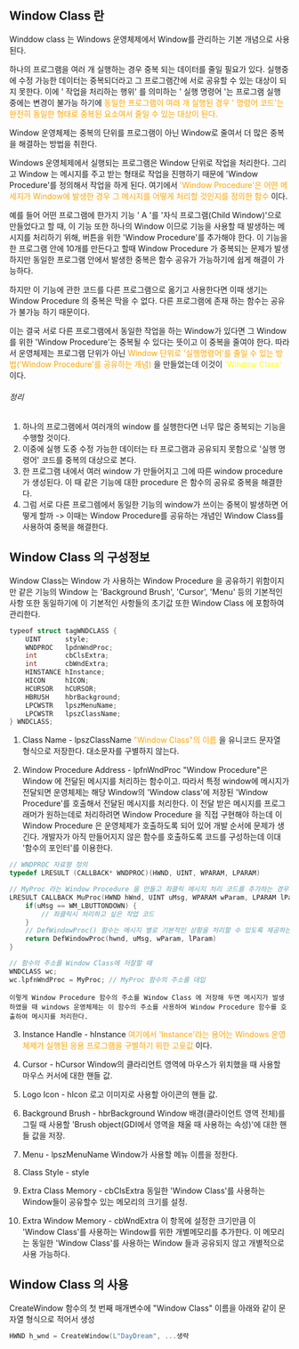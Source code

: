 ## Window Class 란

Winddow class 는 Windows 운영체제에서 Window를 관리하는 기본 개념으로 사용된다.

하나의 프로그램을 여러 개 실행하는 경우 중복 되는 데이터를 줄일 필요가 있다. 실행중에 수정 가능한 데이터는 중복되더라고 그 프로그램간에 서로 공유할 수 있는 대상이 되지 못한다. 이에 ' 작업을 처리하는 행위' 를 의미하는 ' 실행 명령어 '는 프로그램 실행 중에는 변경이 불가능 하기에 <span style="color:orange">동일한 프로그램이 여러 개 실행된 경우 ' 명령어 코드'는 완전히 동일한 형태로 중복된 요소여서 줄일 수 있는 대상이 된다.</span> 

Window 운영체제는 중복의 단위를 프로그램이 아닌 Window로 줄여서 더 많은 중복을 해결하는 방법을 취한다.

Windows 운영체제에서 실행되는 프로그램은 Window 단위로 작업을 처리한다. 그리고 Window 는 메시지를 주고 받는 형태로 작업을 진행하기 때문에 'Window Procedure'를 정의해서 작업을 하게 된다.
여기에서 <span style="color:orange">'Window Procedure'은 어떤 메세지가 Window에 발생한 경우 그 메시지를 어떻게 처리할 것인지를 정의한 함수</span> 이다.

예를 들어 어떤 프로그램에 한가지 기능 ' A '를 '자식 프로그램(Child Window)'으로 만들었다고 할 때,  이 기능 또한 하나의 Window 이므로 기능을 사용할 때 발생하는 메시지를 처리하기 위해, 버튼을 위한 'Window Procedure'를 추가해야 한다. 이 기능을 한 프로그램 안에 10개를 만든다고 할때 Window Procedure 가 중복되는 문제가 발생하지만 동일한 프로그램 안에서 발생한 중복은 함수 공유가 가능하기에 쉽게 해결이 가능하다.

하지만 이 기능에 관한 코드를 다른 프로그램으로 옮기고 사용한다면 이때 생기는 Window Procedure 의 중복은 막을 수 없다. 다른 프로그램에 존재 하는 함수는 공유가 불가능 하기 때문이다.

이는 결국 서로 다른 프로그램에서 동일한 작업을 하는 Window가 있다면 그 Window 를 위한 'Window Procedure'는 중복될 수 있다는 뜻이고 이 중복을 줄여야 한다. 따라서 운영체제는 프로그램 단위가 아닌 <span style="color:orange">Window 단위로 '실행명령어'를 줄일 수 있는 방법('Window Procedure'를 공유하는 개념)</span> 을 만들었는데 이것이 <span style="color:yellow">'Window Class'</span> 이다.

###### 정리
1. 하나의 프로그램에서 여러개의 window 를 실행한다면 너무 많은 중복되는 기능을 수행할 것이다.
2. 이중에 실행 도중 수정 가능한 데이터는 타 프로그램과 공유되지 못함으로 '실행 명령어' 코드를 중복의 대상으로 본다.
3. 한 프로그램 내에서 여러 window 가 만들어지고 그에 따른 window procedure 가 생성된다. 이 때 같은 기능에 대한 procedure 은 함수의 공유로 중복을 해결한다.
4. 그럼 서로 다른 프로그렘에서 동일한 기능의 window가 쓰이는 중복이 발생하면 어떻게 할까 -> 이때는 Window Procedure를 공유하는 개념인 Window Class를 사용하여 중복을 해결한다.



## Window Class 의 구성정보

Window Class는 Window 가 사용하는 Window Procedure 을 공유하기 위함이지만 같은 기능의 Window 는 'Background Brush', 'Cursor', 'Menu' 등의 기본적인 사항 또한 동일하기에 이 기본적인 사항들의 초기값 또한 Window Class 에 포함하여 관리한다.

```c++
typeof struct tagWNDCLASS {
	UINT      style;
	WNDPROC   lpdnWndProc;
	int       cbClsExtra;
	int       cbWndExtra;
	HINSTANCE hInstance;
	HICON     hICON;
	HCURSOR   hCURSOR;
	HBRUSH    hbrBackground;
	LPCWSTR   lpszMenuName;
	LPCWSTR   lpszClassName;
} WNDCLASS;
```

1. Class Name - lpszClassName
	<span style="color:orange">"Window Class"의 이름</span> 을 유니코드 문자열 형식으로 저장한다. 대소문자를 구별하지 않는다. 

2. Window Procedure Address - lpfnWndProc
	"Window Procedure"은 Window 에 전달된 메시지를 처리하는 함수이고. 따라서 특정 window에 메시지가 전달되면 운영체제는 해당 Window의 'Window class'에 저장된 'Window Procedure'를 호출해서 전달된 메시지를 처리한다. 이 전달 받은 메시지를 프로그래머가 원하는데로 처리하려면 Window Procedure 을 직접 구현해야 하는데 이 Window Procedure 은 운영체제가 호출하도록 되어 있어 개발 순서에 문제가 생긴다. 개발자가 아직 만들어지지 않은 함수를 호출하도록 코드를 구성하는데 이대 '함수의 포인터'를 이용한다.
```c++
// WNDPROC 자료형 정의
typedef LRESULT (CALLBACK* WNDPROC)(HWND, UINT, WPARAM, LPARAM)

// MyProc 라는 Window Procedure 을 만들고 좌클릭 메시지 처리 코드를 추가하는 경우
LRESULT CALLBACK MuProc(HWND hWnd, UINT uMsg, WPARAM wParam, LPARAM lParam) {
	if(uMsg == WM_LBUTTONDOWN) {
		// 좌클릭시 처리하고 싶은 작업 코드
	}
	// DefWindowProc() 함수는 메시지 별로 기본적인 상황을 처리할 수 있도록 제공하는 API 함수.
	return DefWindowProc(hwnd, uMsg, wParam, lParam)
}

// 함수의 주소를 Window Class에 저잘할 때
WNDCLASS wc;
wc.lpfnWndProc = MyProc; // MyProc 함수의 주소를 대입
```
	이렇게 Window Procedure 함수의 주소를 Window Class 에 저장해 두면 메시지가 발생하였을 때 windows 운영체제는 이 함수의 주소를 사용하여 Window Procedure 함수를 호출하여 메시지를 처리한다.

3. Instance Handle - hInstance
	<span style="color:orange">여기에서 'Instance'라는 용어는 Windows 운영체제가 실행된 응용 프로그램을 구별하기 위한 고윳값</span> 이다.

4. Cursor - hCursor
	Window의 클라리언트 영역에 마우스가 위치했을 때 사용할 마우스 커서에 대한 핸들 값.

5. Logo Icon - hIcon
	로고 이미지로 사용할 아이콘의 핸들 값.

6. Background Brush - hbrBackground
	Window 배경(클라이언트 영역 전체)를 그릴 때 사용할 'Brush object(GDI에서 영역을 채울 때 사용하는 속성)'에 대한 핸들 값을 저장.

7.  Menu - lpszMenuName
	Window가 사용할 메뉴 이름을 정한다.

8. Class Style - style

9. Extra Class Memory - cbClsExtra
	동일한 'Window Class'를 사용하는 Window들이 공유할수 있는 메모리의 크기를 설정.

10. Extra Window Memory - cbWndExtra
	이 항목에 설정한 크기만큼 이 'Window Class'를 사용하는 Window를 위한 개별메모리를 추가한다. 이 메모리는 동일한 'Window Class'를 사용하는 Window 들과 공유되지 않고 개별적으로 사용 가능하다.


## Window Class 의 사용

CreateWindow 함수의 첫 번째 매개변수에 "Window Class" 이름을 아래와 같이 문자열 형식으로 적어서 생성
```c++
HWND h_wnd = CreateWindow(L"DayDream", ...생략
```
